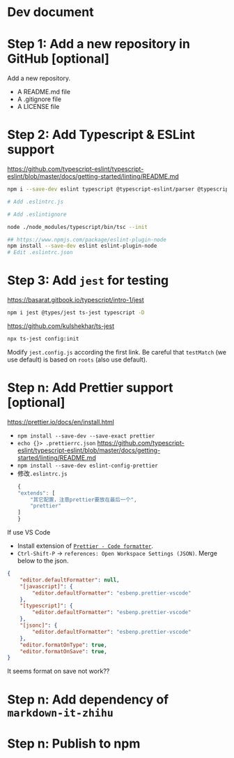 # Dev document

# Step 1: Add a new repository in GitHub [optional]

Add a new repository.
- A README.md file 
- A .gitignore file
- A LICENSE file

# Step 2: Add Typescript & ESLint support
<https://github.com/typescript-eslint/typescript-eslint/blob/master/docs/getting-started/linting/README.md>
```sh
npm i --save-dev eslint typescript @typescript-eslint/parser @typescript-eslint/eslint-plugin

# Add .eslintrc.js

# Add .eslintignore

node ./node_modules/typescript/bin/tsc --init

## https://www.npmjs.com/package/eslint-plugin-node
npm install --save-dev eslint eslint-plugin-node
# Edit .eslintrc.json
```

# Step 3: Add `jest` for testing
<https://basarat.gitbook.io/typescript/intro-1/jest>
```sh
npm i jest @types/jest ts-jest typescript -D
```

<https://github.com/kulshekhar/ts-jest>
```sh
npx ts-jest config:init
```

Modify `jest.config.js` according the first link.
Be careful that `testMatch` (we use default) is based on `roots` (also use default).

# Step n: Add Prettier support [optional]
<https://prettier.io/docs/en/install.html>
- `npm install --save-dev --save-exact prettier`
- `echo {}> .prettierrc.json`
<https://github.com/typescript-eslint/typescript-eslint/blob/master/docs/getting-started/linting/README.md>
- `npm install --save-dev eslint-config-prettier`
- 修改`.eslintrc.js`
  ```js
  {
  "extends": [
      "其它配置，注意prettier要放在最后一个",
      "prettier"
  ]
  }
  ```

If use VS Code
- Install extension of [`Prettier - Code formatter`](https://marketplace.visualstudio.com/items?itemName=esbenp.prettier-vscode).
- `Ctrl-Shift-P` -> `references: Open Workspace Settings (JSON)`. Merge below to the json.
```json
{
    "editor.defaultFormatter": null,
    "[javascript]": {
        "editor.defaultFormatter": "esbenp.prettier-vscode"
    },
    "[typescript]": {
        "editor.defaultFormatter": "esbenp.prettier-vscode"
    },
    "[jsonc]": {
        "editor.defaultFormatter": "esbenp.prettier-vscode"
    },
    "editor.formatOnType": true,
    "editor.formatOnSave": true,
}
```
It seems format on save not work??

# Step n: Add dependency of `markdown-it-zhihu`


# Step n: Publish to npm
